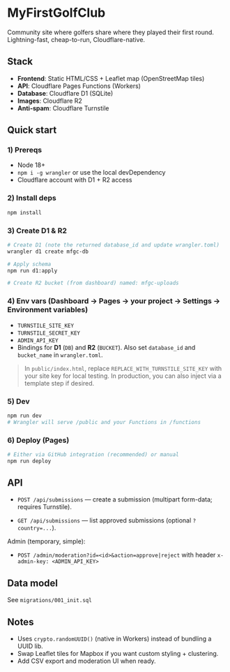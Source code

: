 # MyFirstGolfClub

Community site where golfers share where they played their first round. Lightning-fast, cheap-to-run, Cloudflare-native.

## Stack
- **Frontend**: Static HTML/CSS + Leaflet map (OpenStreetMap tiles)
- **API**: Cloudflare Pages Functions (Workers)
- **Database**: Cloudflare D1 (SQLite)
- **Images**: Cloudflare R2
- **Anti-spam**: Cloudflare Turnstile

## Quick start

### 1) Prereqs
- Node 18+
- `npm i -g wrangler` or use the local devDependency
- Cloudflare account with D1 + R2 access

### 2) Install deps
```bash
npm install
```

### 3) Create D1 & R2
```bash
# Create D1 (note the returned database_id and update wrangler.toml)
wrangler d1 create mfgc-db

# Apply schema
npm run d1:apply

# Create R2 bucket (from dashboard) named: mfgc-uploads
```

### 4) Env vars (Dashboard → Pages → your project → Settings → Environment variables)
- `TURNSTILE_SITE_KEY`
- `TURNSTILE_SECRET_KEY`
- `ADMIN_API_KEY`
- Bindings for **D1** (`DB`) and **R2** (`BUCKET`). Also set `database_id` and `bucket_name` in `wrangler.toml`.

> In `public/index.html`, replace `REPLACE_WITH_TURNSTILE_SITE_KEY` with your site key for local testing. In production, you can also inject via a template step if desired.

### 5) Dev
```bash
npm run dev
# Wrangler will serve /public and your Functions in /functions
```

### 6) Deploy (Pages)
```bash
# Either via GitHub integration (recommended) or manual
npm run deploy
```

## API
- `POST /api/submissions` — create a submission (multipart form-data; requires Turnstile).

- `GET /api/submissions` — list approved submissions (optional `?country=...`).

Admin (temporary, simple):
- `POST /admin/moderation?id=<id>&action=approve|reject` with header `x-admin-key: <ADMIN_API_KEY>`

## Data model
See `migrations/001_init.sql`

## Notes
- Uses `crypto.randomUUID()` (native in Workers) instead of bundling a UUID lib.
- Swap Leaflet tiles for Mapbox if you want custom styling + clustering.
- Add CSV export and moderation UI when ready.